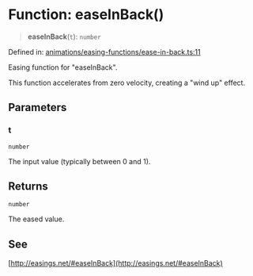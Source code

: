 # Function: easeInBack()

> **easeInBack**(`t`): `number`

Defined in: [animations/easing-functions/ease-in-back.ts:11](https://github.com/Forge-Game-Engine/Forge/blob/5b90130e2e0c679482e3bd31c32cbea9b4cffce1/src/animations/easing-functions/ease-in-back.ts#L11)

Easing function for "easeInBack".

This function accelerates from zero velocity, creating a "wind up" effect.

## Parameters

### t

`number`

The input value (typically between 0 and 1).

## Returns

`number`

The eased value.

## See

[http://easings.net/#easeInBack](http://easings.net/#easeInBack)
